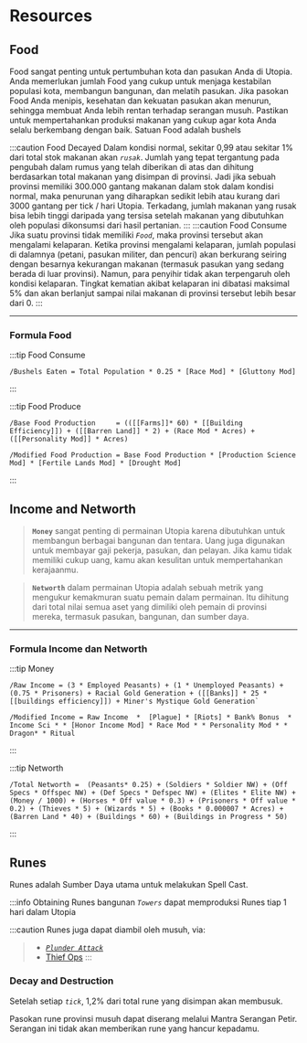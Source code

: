 # Resources

## Food
Food sangat penting untuk pertumbuhan kota dan pasukan Anda di Utopia. Anda memerlukan jumlah Food yang cukup untuk menjaga kestabilan populasi kota, membangun bangunan, dan melatih pasukan. Jika pasokan Food Anda menipis, kesehatan dan kekuatan pasukan akan menurun, sehingga membuat Anda lebih rentan terhadap serangan musuh. Pastikan untuk mempertahankan produksi makanan yang cukup agar kota Anda selalu berkembang dengan baik. Satuan Food adalah bushels

:::caution Food Decayed
Dalam kondisi normal, sekitar 0,99 atau sekitar 1% dari total stok makanan akan _`rusak`_. Jumlah yang tepat tergantung pada pengubah dalam rumus yang telah diberikan di atas dan dihitung berdasarkan total makanan yang disimpan di provinsi. Jadi jika sebuah provinsi memiliki 300.000 gantang makanan dalam stok dalam kondisi normal, maka penurunan yang diharapkan sedikit lebih atau kurang dari 3000 gantang per tick / hari Utopia. Terkadang, jumlah makanan yang rusak bisa lebih tinggi daripada yang tersisa setelah makanan yang dibutuhkan oleh populasi dikonsumsi dari hasil pertanian.
:::
:::caution Food Consume
Jika suatu provinsi tidak memiliki _`Food`_, maka provinsi tersebut akan mengalami kelaparan. Ketika provinsi mengalami kelaparan, jumlah populasi di dalamnya (petani, pasukan militer, dan pencuri) akan berkurang seiring dengan besarnya kekurangan makanan (termasuk pasukan yang sedang berada di luar provinsi). Namun, para penyihir tidak akan terpengaruh oleh kondisi kelaparan. Tingkat kematian akibat kelaparan ini dibatasi maksimal 5% dan akan berlanjut sampai nilai makanan di provinsi tersebut lebih besar dari 0.
:::

----

### Formula Food

:::tip Food Consume
```
/Bushels Eaten = Total Population * 0.25 * [Race Mod] * [Gluttony Mod]
```
:::

:::tip Food Produce
```
/Base Food Production     = (([[Farms]]* 60) * [[Building Efficiency]]) + ([[Barren Land]] * 2) + (Race Mod * Acres) + ([[Personality Mod]] * Acres)

/Modified Food Production = Base Food Production * [Production Science Mod] * [Fertile Lands Mod] * [Drought Mod]
```
:::

## Income and Networth
>**`Money`** sangat penting di permainan Utopia karena dibutuhkan untuk membangun berbagai bangunan dan tentara. Uang juga digunakan untuk membayar gaji pekerja, pasukan, dan pelayan. Jika kamu tidak memiliki cukup uang, kamu akan kesulitan untuk mempertahankan kerajaanmu.

>**`Networth`** dalam permainan Utopia adalah sebuah metrik yang mengukur kemakmuran suatu pemain dalam permainan. Itu dihitung dari total nilai semua aset yang dimiliki oleh pemain di provinsi mereka, termasuk pasukan, bangunan, dan sumber daya.

--- 

### Formula Income dan Networth

:::tip Money
```
/Raw Income = (3 * Employed Peasants) + (1 * Unemployed Peasants) + (0.75 * Prisoners) + Racial Gold Generation + ([[Banks]] * 25 * [[buildings efficiency]]) + Miner's Mystique Gold Generation`

/Modified Income = Raw Income  *  [Plague] * [Riots] * Bank% Bonus  * Income Sci * * [Honor Income Mod] * Race Mod * * Personality Mod * * Dragon* * Ritual
```
:::

:::tip Networth 
```
/Total Networth =  (Peasants* 0.25) + (Soldiers * Soldier NW) + (Off Specs * Offspec NW) + (Def Specs * Defspec NW) + (Elites * Elite NW) + (Money / 1000) + (Horses * Off value * 0.3) + (Prisoners * Off value * 0.2) + (Thieves * 5) + (Wizards * 5) + (Books * 0.000007 * Acres) + (Barren Land * 40) + (Buildings * 60) + (Buildings in Progress * 50)
```
:::

## Runes
Runes adalah Sumber Daya utama untuk melakukan Spell Cast.

 
:::info Obtaining Runes
bangunan _`Towers`_ dapat memproduksi Runes tiap 1 hari dalam Utopia

:::caution
Runes juga dapat diambil oleh musuh, via:
> - [_`Plunder Attack`_](http://wiki.utopia-game.com/index.php?title=Military#Plunder) 
> - [Thief Ops](http://wiki.utopia-game.com/index.php?title=Thievery#Rob_the_Towers)
:::

### Decay and Destruction
Setelah setiap _`tick`_, 1,2% dari total rune yang disimpan akan membusuk.

Pasokan rune provinsi musuh dapat diserang melalui Mantra Serangan Petir. Serangan ini tidak akan memberikan rune yang hancur kepadamu.

